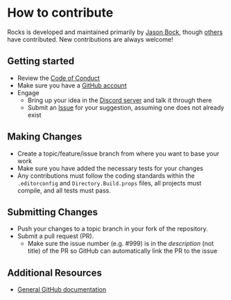 # How to contribute

Rocks is developed and maintained primarily by [Jason Bock](https://github.com/JasonBock), though [others](https://github.com/JasonBock/Rocks/graphs/contributors) have contributed. New contributions are always welcome!

## Getting started

* Review the [Code of Conduct](https://github.com/JasonBock/Rocks/blob/main/CODE_OF_CONDUCT.md)
* Make sure you have a [GitHub account](https://github.com/signup/free)
* Engage
  * Bring up your idea in the [Discord server](https://discord.com/channels/1035376645864955974) and talk it through there
  * Submit an [Issue](https://github.com/JasonBock/Rocks/issues) for your suggestion, assuming one does not already exist

## Making Changes

* Create a topic/feature/issue branch from where you want to base your work
* Make sure you have added the necessary tests for your changes
* Any contributions must follow the coding standards within the `.editorconfig` and `Directory.Build.props` files, all projects must compile, and all tests must pass.

## Submitting Changes

* Push your changes to a topic branch in your fork of the repository.
* Submit a pull request (PR).
  * Make sure the issue number (e.g. #999) is in the _description_ (not title) of the PR so GitHub can automatically link the PR to the issue

## Additional Resources

* [General GitHub documentation](https://support.github.com/)

